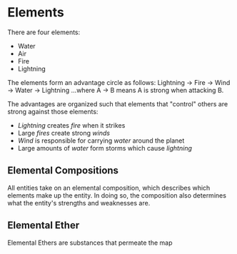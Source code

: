 Elements
===============

There are four elements:
- Water
- Air
- Fire
- Lightning

The elements form an advantage circle as follows:
Lightning -> Fire -> Wind -> Water -> Lightning
...where A -> B means A is strong when attacking B.

The advantages are organized such that elements that "control" others are strong
against those elements:
- *Lightning* creates *fire* when it strikes
- Large *fires* create strong *winds*
- *Wind* is responsible for carrying *water* around the planet
- Large amounts of *water* form storms which cause *lightning*

Elemental Compositions
----------------------

All entities take on an elemental composition, which describes which elements
make up the entity. In doing so, the composition also determines what the
entity's strengths and weaknesses are.

Elemental Ether
---------------

Elemental Ethers are substances that permeate the map
